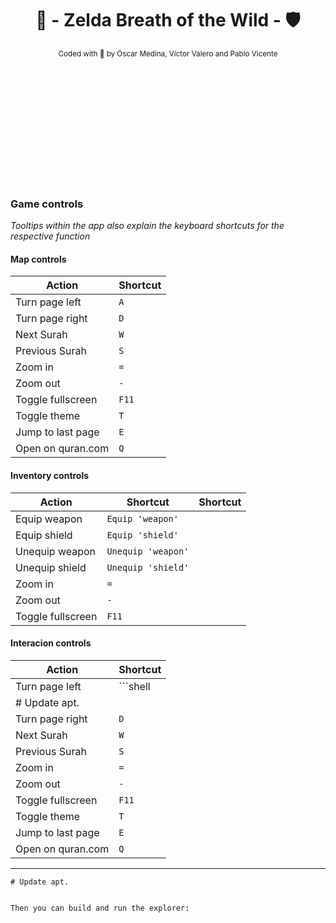 <div align="center" style="padding-bottom: 200px;">

# 🏹 - Zelda Breath of the Wild - 🛡️  

[//]: # "repo main details  -------------------------------------------------------------------------------------------"

<sub>
Coded with 💚​ by Óscar Medina, Víctor Valero and Pablo Vicente
</sub>

</div>

<div align="left">

[//]: # "repo main details  -------------------------------------------------------------------------------------------"

### Game controls
*Tooltips within the app also explain the keyboard shortcuts for the respective function*

[//]: # "repo main details  -------------------------------------------------------------------------------------------"

#### Map controls

| Action            | Shortcut |
|-------------------|----------|
| Turn page left    | `A`      |
| Turn page right   | `D`      |
| Next Surah        | `W`      |
| Previous Surah    | `S`      |
| Zoom in           | `=`      |
| Zoom out          | `-`      |
| Toggle fullscreen | `F11`    |
| Toggle theme      | `T`      |
| Jump to last page | `E`      |
| Open on quran.com | `Q`      |

#### Inventory controls

| Action            | Shortcut           | Shortcut |
|-------------------|--------------------|----------|
| Equip weapon      | `Equip 'weapon'`   | 
| Equip shield      | `Equip 'shield'`   |
| Unequip weapon    | `Unequip 'weapon'` |
| Unequip shield    | `Unequip 'shield'` |
| Zoom in           | `=`                |
| Zoom out          | `-`                |
| Toggle fullscreen | `F11`              |

#### Interacion controls

| Action            | Shortcut |
|-------------------|----------|
| Turn page left    | ```shell
# Update apt.     |
| Turn page right   | `D`      |
| Next Surah        | `W`      |
| Previous Surah    | `S`      |
| Zoom in           | `=`      |
| Zoom out          | `-`      |
| Toggle fullscreen | `F11`    |
| Toggle theme      | `T`      |
| Jump to last page | `E`      |
| Open on quran.com | `Q`      |

-----

</div>

```shell
# Update apt.


Then you can build and run the explorer:




